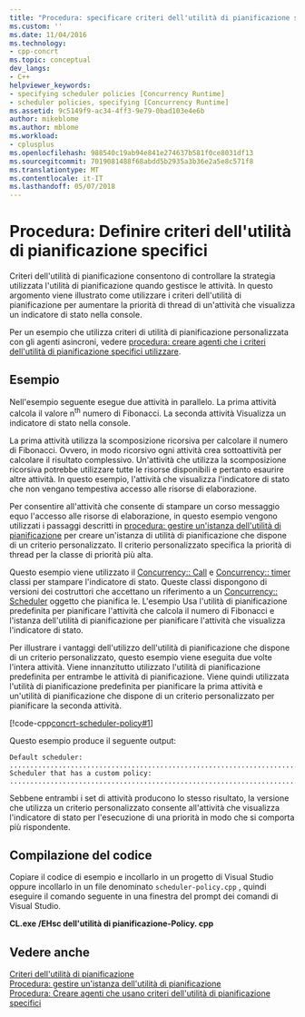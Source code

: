 ```yaml
---
title: "Procedura: specificare criteri dell'utilità di pianificazione specifici | Documenti Microsoft"
ms.custom: ''
ms.date: 11/04/2016
ms.technology:
- cpp-concrt
ms.topic: conceptual
dev_langs:
- C++
helpviewer_keywords:
- specifying scheduler policies [Concurrency Runtime]
- scheduler policies, specifying [Concurrency Runtime]
ms.assetid: 9c5149f9-ac34-4ff3-9e79-0bad103e4e6b
author: mikeblome
ms.author: mblome
ms.workload:
- cplusplus
ms.openlocfilehash: 988540c19ab94e841e274637b581f0ce8031df13
ms.sourcegitcommit: 7019081488f68abdd5b2935a3b36e2a5e8c571f8
ms.translationtype: MT
ms.contentlocale: it-IT
ms.lasthandoff: 05/07/2018
---
```

# <a name="how-to-specify-specific-scheduler-policies"></a>Procedura: Definire criteri dell'utilità di pianificazione specifici
Criteri dell'utilità di pianificazione consentono di controllare la strategia utilizzata l'utilità di pianificazione quando gestisce le attività. In questo argomento viene illustrato come utilizzare i criteri dell'utilità di pianificazione per aumentare la priorità di thread di un'attività che visualizza un indicatore di stato nella console.  
  
 Per un esempio che utilizza criteri di utilità di pianificazione personalizzata con gli agenti asincroni, vedere [procedura: creare agenti che i criteri dell'utilità di pianificazione specifici utilizzare](../../parallel/concrt/how-to-create-agents-that-use-specific-scheduler-policies.md).  
  
## <a name="example"></a>Esempio  
 Nell'esempio seguente esegue due attività in parallelo. La prima attività calcola il valore n<sup>th</sup> numero di Fibonacci. La seconda attività Visualizza un indicatore di stato nella console.  
  
 La prima attività utilizza la scomposizione ricorsiva per calcolare il numero di Fibonacci. Ovvero, in modo ricorsivo ogni attività crea sottoattività per calcolare il risultato complessivo. Un'attività che utilizza la scomposizione ricorsiva potrebbe utilizzare tutte le risorse disponibili e pertanto esaurire altre attività. In questo esempio, l'attività che visualizza l'indicatore di stato che non vengano tempestiva accesso alle risorse di elaborazione.  
  
 Per consentire all'attività che consente di stampare un corso messaggio equo l'accesso alle risorse di elaborazione, in questo esempio vengono utilizzati i passaggi descritti in [procedura: gestire un'istanza dell'utilità di pianificazione](../../parallel/concrt/how-to-manage-a-scheduler-instance.md) per creare un'istanza di utilità di pianificazione che dispone di un criterio personalizzato. Il criterio personalizzato specifica la priorità di thread per la classe di priorità più alta.  
  
 Questo esempio viene utilizzato il [Concurrency:: Call](../../parallel/concrt/reference/call-class.md) e [Concurrency:: timer](../../parallel/concrt/reference/timer-class.md) classi per stampare l'indicatore di stato. Queste classi dispongono di versioni dei costruttori che accettano un riferimento a un [Concurrency:: Scheduler](../../parallel/concrt/reference/scheduler-class.md) oggetto che pianifica le. L'esempio Usa l'utilità di pianificazione predefinita per pianificare l'attività che calcola il numero di Fibonacci e l'istanza dell'utilità di pianificazione per pianificare l'attività che visualizza l'indicatore di stato.  
  
 Per illustrare i vantaggi dell'utilizzo dell'utilità di pianificazione che dispone di un criterio personalizzato, questo esempio viene eseguita due volte l'intera attività. Viene innanzitutto utilizzato l'utilità di pianificazione predefinita per entrambe le attività di pianificazione. Viene quindi utilizzata l'utilità di pianificazione predefinita per pianificare la prima attività e un'utilità di pianificazione che dispone di un criterio personalizzato per pianificare la seconda attività.  
  
 [!code-cpp[concrt-scheduler-policy#1](../../parallel/concrt/codesnippet/cpp/how-to-specify-specific-scheduler-policies_1.cpp)]  
  
 Questo esempio produce il seguente output:  
  
```Output  
Default scheduler:  
...........................................................................done  
Scheduler that has a custom policy:  
...........................................................................done  
```  
  
 Sebbene entrambi i set di attività producono lo stesso risultato, la versione che utilizza un criterio personalizzato consente all'attività che visualizza l'indicatore di stato per l'esecuzione di una priorità in modo che si comporta più rispondente.  
  
## <a name="compiling-the-code"></a>Compilazione del codice  
 Copiare il codice di esempio e incollarlo in un progetto di Visual Studio oppure incollarlo in un file denominato `scheduler-policy.cpp` , quindi eseguire il comando seguente in una finestra del prompt dei comandi di Visual Studio.  
  
 **CL.exe /EHsc dell'utilità di pianificazione-Policy. cpp**  
  
## <a name="see-also"></a>Vedere anche  
 [Criteri dell'utilità di pianificazione](../../parallel/concrt/scheduler-policies.md)   
 [Procedura: gestire un'istanza dell'utilità di pianificazione](../../parallel/concrt/how-to-manage-a-scheduler-instance.md)   
 [Procedura: Creare agenti che usano criteri dell'utilità di pianificazione specifici](../../parallel/concrt/how-to-create-agents-that-use-specific-scheduler-policies.md)

